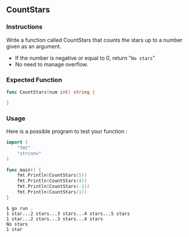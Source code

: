## CountStars

### Instructions
Write a function called CountStars that counts the stars up to a number given as an argument.
- If the number is negative or equal to 0, return "`No stars`"
- No need to manage overflow.

### Expected Function

```go
func CountStars(num int) string {

}
```
### Usage

Here is a possible program to test your function :

```go
import (
	"fmt"
	"strconv"   
)

func main() {
	fmt.Println(CountStars(5))
	fmt.Println(CountStars(4))
	fmt.Println(CountStars(-1))
	fmt.Println(CountStars(1))
}
```

```console
$ go run . 
1 star...2 stars...3 stars...4 stars...5 stars
1 star...2 stars...3 stars...4 stars
No stars
1 star
```
